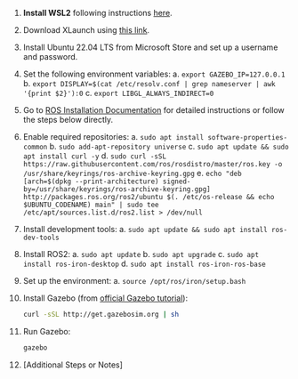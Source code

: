 1. **Install WSL2** following instructions [here](https://learn.microsoft.com/en-us/windows/wsl/install).
2. Download XLaunch using [this link](https://excellmedia.dl.sourceforge.net/project/vcxsrv/vcxsrv/1.20.14.0/vcxsrv-64.1.20.14.0.installer.exe).
3. Install Ubuntu 22.04 LTS from Microsoft Store and set up a username and password.

4. Set the following environment variables:
   a. `export GAZEBO_IP=127.0.0.1`
   b. `export DISPLAY=$(cat /etc/resolv.conf | grep nameserver | awk '{print $2}'):0`
   c. `export LIBGL_ALWAYS_INDIRECT=0`

5. Go to [ROS Installation Documentation](http://docs.ros.org/en/iron/Installation/Ubuntu-Install-Debians.html) for detailed instructions or follow the steps below directly.

6. Enable required repositories:
   a. `sudo apt install software-properties-common`
   b. `sudo add-apt-repository universe`
   c. `sudo apt update && sudo apt install curl -y`
   d. `sudo curl -sSL https://raw.githubusercontent.com/ros/rosdistro/master/ros.key -o /usr/share/keyrings/ros-archive-keyring.gpg`
   e. `echo "deb [arch=$(dpkg --print-architecture) signed-by=/usr/share/keyrings/ros-archive-keyring.gpg] http://packages.ros.org/ros2/ubuntu $(. /etc/os-release && echo $UBUNTU_CODENAME) main" | sudo tee /etc/apt/sources.list.d/ros2.list > /dev/null`

7. Install development tools:
   a. `sudo apt update && sudo apt install ros-dev-tools`

8. Install ROS2:
   a. `sudo apt update`
   b. `sudo apt upgrade`
   c. `sudo apt install ros-iron-desktop`
   d. `sudo apt install ros-iron-ros-base`

9. Set up the environment:
   a. `source /opt/ros/iron/setup.bash`

10. Install Gazebo (from [official Gazebo tutorial](https://classic.gazebosim.org/tutorials?tut=install_ubuntu)):
    ```bash
    curl -sSL http://get.gazebosim.org | sh
    ```

11. Run Gazebo:
    ```bash
    gazebo
    ```

12. [Additional Steps or Notes]
